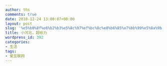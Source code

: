 ```yaml
---
author: ths
comments: true
date: 2010-12-24 13:00:07+00:00
layout: post
slug: '%e5%b0%8f%e6%b2%b3%e5%8c%97%ef%bc%8c%e8%b6%85%e7%bb%99%e5%8a%9b'
title: 小河北，超给力
wordpress_id: 392
categories:
- 生活
tags:
- 爱互联网
---
```





